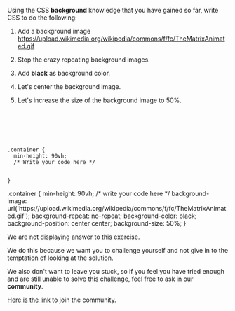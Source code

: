Using the CSS **background** knowledge that you have
gained so far, write CSS to do the following:

1. Add a background image https://upload.wikimedia.org/wikipedia/commons/f/fc/TheMatrixAnimated.gif

2. Stop the crazy repeating background images.

3. Add **black** as background color.

4. Let's center the background image.

5. Let's increase the size of the background image to 50%.

<codeblock language="css" type="exercise" testMode="fixedInput" showSolution="false">
<code>
<panel language="html">
<div class="container">
</div>
</panel>
<panel language="css">
.container {
  min-height: 90vh;
  /* Write your code here */

}
</panel>
</code>
<solution>
<panel language="html">
<div class="container">
</div>
</panel>
<panel language="css">
.container {
  min-height: 90vh;
  /* write your code here */
  background-image: url('https://upload.wikimedia.org/wikipedia/commons/f/fc/TheMatrixAnimated.gif');
  background-repeat: no-repeat;
  background-color: black;
  background-position: center center;
  background-size: 50%;
}
</panel>
</solution>
</codeblock>

We are not displaying answer to this exercise.

We do this because we want you to challenge yourself
and
not give in to the temptation of looking at the solution.

We also don't want to leave you stuck, so if you feel
you have tried enough and are still unable to solve
this challenge, feel free to ask in our **community**.

[Here is the link](https://join.slack.com/t/bigbinaryacademy/shared_invite/zt-2kj86untg-wCGh2GPBA2I3iWZk4ke~tg) to join the community.
